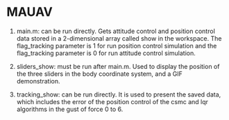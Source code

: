 # MAUAV
1. main.m: can be run directly. Gets attitude control and position control data stored in a 2-dimensional array called show in the workspace. The flag_tracking parameter is 1 for run position control simulation and the flag_tracking parameter is 0 for run attitude control simulation.

2. sliders_show: must be run after main.m. Used to display the position of the three sliders in the body coordinate system, and a GIF demonstration.

3. tracking_show: can be run directly. It is used to present the saved data, which includes the error of the position control of the csmc and lqr algorithms in the gust of force 0 to 6.
